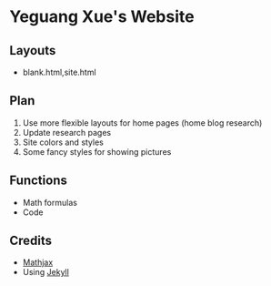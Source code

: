 # Yeguang Xue's Website 

## Layouts

* blank.html,site.html

## Plan

1. Use more flexible layouts for home pages (home blog research)
2. Update research pages
3. Site colors and styles
4. Some fancy styles for showing pictures

## Functions

* Math formulas
* Code 

## Credits

* [Mathjax](http:)
* Using [Jekyll](https://github.com/jekyll/jekyll)
